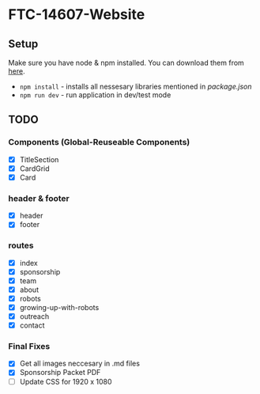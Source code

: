 # FTC-14607-Website

## Setup

Make sure you have node & npm installed. You can download them from [here](https://nodejs.org/en).

- `npm install` - installs all nessesary libraries mentioned in _package.json_
- `npm run dev` - run application in dev/test mode

## TODO

### Components (Global-Reuseable Components)

- [x] TitleSection
- [x] CardGrid
- [x] Card

### header & footer

- [x] header
- [x] footer

### routes

- [x] index
- [x] sponsorship
- [x] team
- [x] about
- [x] robots
- [x] growing-up-with-robots
- [x] outreach
- [x] contact

### Final Fixes

- [x] Get all images neccesary in .md files
- [x] Sponsorship Packet PDF
- [ ] Update CSS for 1920 x 1080

